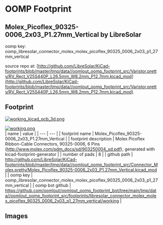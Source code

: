 # OOMP Footprint  
## Molex_Picoflex_90325-0006_2x03_P1.27mm_Vertical  by LibreSolar  
  
oomp key: oomp_libresolar_connector_molex_molex_picoflex_90325_0006_2x03_p1_27mm_vertical  
  
source repo at: [http://github.com/LibreSolar/KiCad-footprints/blob/master/tmp/data//oomlout_oomp_footprint_src/Varistor.pretty/RV_Rect_V25S440P_L26.5mm_W8.2mm_P12.7mm.kicad_mod](http://github.com/LibreSolar/KiCad-footprints/blob/master/tmp/data//oomlout_oomp_footprint_src/Varistor.pretty/RV_Rect_V25S440P_L26.5mm_W8.2mm_P12.7mm.kicad_mod)  
## Footprint  
  
[![working_kicad_pcb_3d.png](working_kicad_pcb_3d_600.png)](working_kicad_pcb_3d.png)  
  
[![working.png](working_600.png)](working.png)  
| name | value | 
| --- | --- | 
| footprint name | Molex_Picoflex_90325-0006_2x03_P1.27mm_Vertical | 
| footprint description | Molex Picoflex Ribbon-Cable Connectors, 90325-0006, 6 Pins (http://www.molex.com/pdm_docs/sd/903250004_sd.pdf), generated with kicad-footprint-generator | 
| number of pads | 8 | 
| github path | http://github.com/LibreSolar/KiCad-footprints/blob/master/tmp/data//oomlout_oomp_footprint_src/Connector_Molex.pretty/Molex_Picoflex_90325-0006_2x03_P1.27mm_Vertical.kicad_mod | 
| oomp key | oomp_libresolar_connector_molex_molex_picoflex_90325_0006_2x03_p1_27mm_vertical | 
| oomp bot github | https://github.com/oomlout/oomlout_oomp_footprint_bot/tree/main/tmp/data//oomlout_oomp_footprint_src/footprints/libresolar_connector_molex_molex_picoflex_90325_0006_2x03_p1_27mm_vertical/working | 
## Images  
